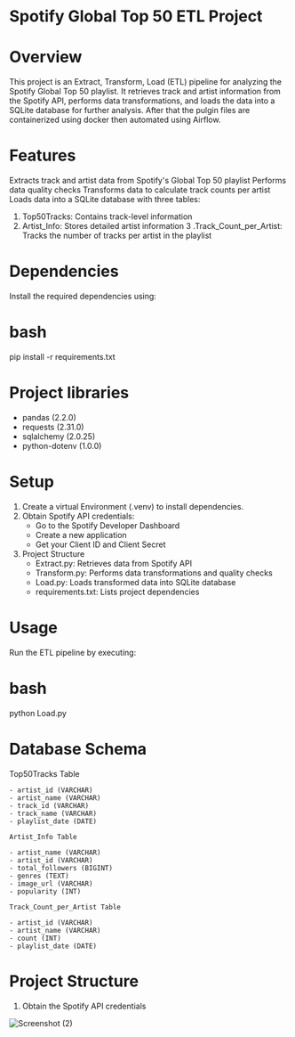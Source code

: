 # Spotify Global Top 50 ETL Project

# Overview
This project is an Extract, Transform, Load (ETL) pipeline for analyzing the Spotify Global Top 50 playlist. It retrieves track and artist information from the Spotify API, performs data transformations, and loads the data into a SQLite database for further analysis. After that the pulgin files are containerized using docker then automated using Airflow.

# Features

Extracts track and artist data from Spotify's Global Top 50 playlist
Performs data quality checks
Transforms data to calculate track counts per artist
Loads data into a SQLite database with three tables:

1. Top50Tracks: Contains track-level information
2. Artist_Info: Stores detailed artist information
3 .Track_Count_per_Artist: Tracks the number of tracks per artist in the playlist

# Dependencies
Install the required dependencies using:

# bash
pip install -r requirements.txt

# Project libraries
- pandas (2.2.0)
- requests (2.31.0)
- sqlalchemy (2.0.25)
- python-dotenv (1.0.0)

# Setup

1. Create a virtual Environment (.venv) to install dependencies.
2. Obtain Spotify API credentials:
    - Go to the Spotify Developer Dashboard
    - Create a new application
    - Get your Client ID and Client Secret
3. Project Structure
      - Extract.py: Retrieves data from Spotify API
      - Transform.py: Performs data transformations and quality checks
      - Load.py: Loads transformed data into SQLite database
      - requirements.txt: Lists project dependencies

# Usage
Run the ETL pipeline by executing:

# bash
python Load.py

# Database Schema
  Top50Tracks Table

    - artist_id (VARCHAR)
    - artist_name (VARCHAR)
    - track_id (VARCHAR)
    - track_name (VARCHAR)
    - playlist_date (DATE)
    
    Artist_Info Table
    
    - artist_name (VARCHAR)
    - artist_id (VARCHAR)
    - total_followers (BIGINT)
    - genres (TEXT)
    - image_url (VARCHAR)
    - popularity (INT)
    
    Track_Count_per_Artist Table
    
    - artist_id (VARCHAR)
    - artist_name (VARCHAR)
    - count (INT)
    - playlist_date (DATE)

# Project Structure

1. Obtain the Spotify API credentials

![Screenshot (2)](https://github.com/user-attachments/assets/8e7a8f05-7f2e-4868-9d3a-d200a8c2e640)





